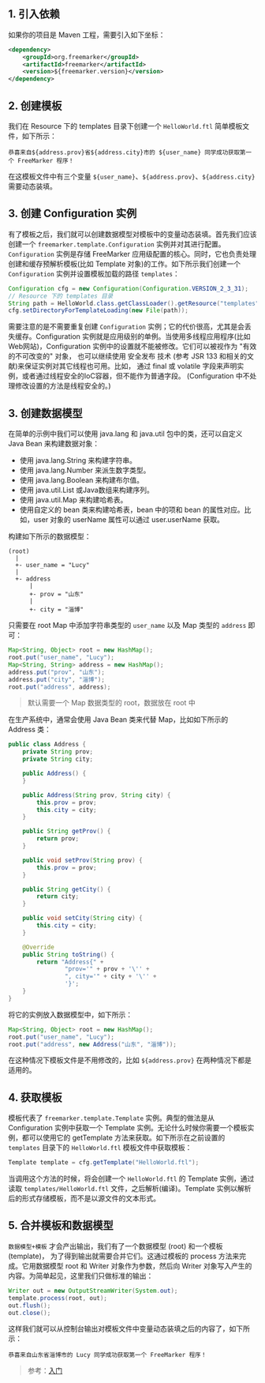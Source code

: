 ## 1. 引入依赖

如果你的项目是 Maven 工程，需要引入如下坐标：
```xml
<dependency>
    <groupId>org.freemarker</groupId>
    <artifactId>freemarker</artifactId>
    <version>${freemarker.version}</version>
</dependency>
```

## 2. 创建模板

我们在 Resource 下的 templates 目录下创建一个 `HelloWorld.ftl` 简单模板文件，如下所示：
```
恭喜来自${address.prov}省${address.city}市的 ${user_name} 同学成功获取第一个 FreeMarker 程序！
```
在这模板文件中有三个变量 `${user_name}`、`${address.prov}`、`${address.city}` 需要动态装填。

## 3. 创建 Configuration 实例

有了模板之后，我们就可以创建数据模型对模板中的变量动态装填。首先我们应该创建一个 `freemarker.template.Configuration` 实例并对其进行配置。`Configuration` 实例是存储 FreeMarker 应用级配置的核心。同时，它也负责处理创建和缓存预解析模板(比如 Template 对象)的工作。如下所示我们创建一个 `Configuration` 实例并设置模板加载的路径 `templates`：
```java
Configuration cfg = new Configuration(Configuration.VERSION_2_3_31);
// Resource 下的 templates 目录
String path = HelloWorld.class.getClassLoader().getResource("templates").getPath();
cfg.setDirectoryForTemplateLoading(new File(path));
```

需要注意的是不需要重复创建 `Configuration` 实例；它的代价很高，尤其是会丢失缓存。Configuration 实例就是应用级别的单例。当使用多线程应用程序(比如Web网站)，Configuration 实例中的设置就不能被修改。它们可以被视作为 "有效的不可改变的" 对象， 也可以继续使用 安全发布 技术 (参考 JSR 133 和相关的文献)来保证实例对其它线程也可用。比如， 通过 final 或 volatile 字段来声明实例，或者通过线程安全的IoC容器，但不能作为普通字段。 (Configuration 中不处理修改设置的方法是线程安全的。)

## 3. 创建数据模型

在简单的示例中我们可以使用 java.lang 和 java.util 包中的类，还可以自定义 Java Bean 来构建数据对象：
- 使用 java.lang.String 来构建字符串。
- 使用 java.lang.Number 来派生数字类型。
- 使用 java.lang.Boolean 来构建布尔值。
- 使用 java.util.List 或Java数组来构建序列。
- 使用 java.util.Map 来构建哈希表。
- 使用自定义的 bean 类来构建哈希表，bean 中的项和 bean 的属性对应。比如，user 对象的 userName 属性可以通过 user.userName 获取。

构建如下所示的数据模型：
```
(root)
  |
  +- user_name = "Lucy"
  |
  +- address
      |
      +- prov = "山东"
      |
      +- city = "淄博"
```
只需要在 root Map 中添加字符串类型的 `user_name` 以及 Map 类型的 `address` 即可：
```java
Map<String, Object> root = new HashMap();
root.put("user_name", "Lucy");
Map<String, String> address = new HashMap();
address.put("prov", "山东");
address.put("city", "淄博");
root.put("address", address);
```
> 默认需要一个 Map 数据类型的 root，数据放在 root 中

在生产系统中，通常会使用 Java Bean 类来代替 Map，比如如下所示的 Address 类：
```java
public class Address {
    private String prov;
    private String city;

    public Address() {
    }

    public Address(String prov, String city) {
        this.prov = prov;
        this.city = city;
    }

    public String getProv() {
        return prov;
    }

    public void setProv(String prov) {
        this.prov = prov;
    }

    public String getCity() {
        return city;
    }

    public void setCity(String city) {
        this.city = city;
    }

    @Override
    public String toString() {
        return "Address{" +
                "prov='" + prov + '\'' +
                ", city='" + city + '\'' +
                '}';
    }
}
```
将它的实例放入数据模型中，如下所示：
```java
Map<String, Object> root = new HashMap();
root.put("user_name", "Lucy");
root.put("address", new Address("山东", "淄博"));
```
在这种情况下模板文件是不用修改的，比如 `${address.prov}` 在两种情况下都是适用的。

## 4. 获取模板

模板代表了 `freemarker.template.Template` 实例。典型的做法是从 Configuration 实例中获取一个 Template 实例。无论什么时候你需要一个模板实例，都可以使用它的 getTemplate 方法来获取。如下所示在之前设置的 `templates` 目录下的 `HelloWorld.ftl` 模板文件中获取模板：
```java
Template template = cfg.getTemplate("HelloWorld.ftl");
```
当调用这个方法的时候，将会创建一个 `HelloWorld.ftl` 的 Template 实例，通过读取 `templates/HelloWorld.ftl` 文件，之后解析(编译)。Template 实例以解析后的形式存储模板，而不是以源文件的文本形式。

## 5. 合并模板和数据模型

`数据模型+模板` 才会产出输出，我们有了一个数据模型 (root) 和一个模板 (template)， 为了得到输出就需要合并它们。这通过模板的 process 方法来完成。它用数据模型 root 和 Writer 对象作为参数，然后向 Writer 对象写入产生的内容。为简单起见，这里我们只做标准的输出：
```java
Writer out = new OutputStreamWriter(System.out);
template.process(root, out);
out.flush();
out.close();
```
这样我们就可以从控制台输出对模板文件中变量动态装填之后的内容了，如下所示：
```
恭喜来自山东省淄博市的 Lucy 同学成功获取第一个 FreeMarker 程序！
```

> 参考：[入门](http://freemarker.foofun.cn/pgui_quickstart.html)
